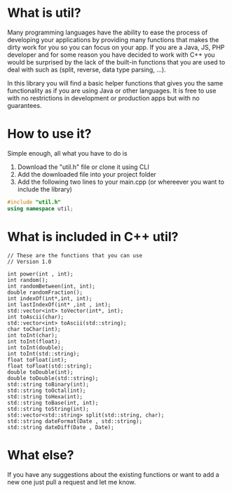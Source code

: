 # What is util?
Many programming languages have the ability to ease the process of developing your applications by providing many functions that makes the dirty work for you so you can focus on your app. If you are a Java, JS, PHP developer and for some reason you have decided to work with C++ you would be surprised by the lack of the built-in functions that you are used to deal with such as (split, reverse, data type parsing, ...).

In this library you will find a basic helper functions that gives you the same functionality as if you are using Java or other languages. It is free to use with no restrictions in development or production apps but with no guarantees.

# How to use it?
Simple enough, all what you have to do is 
1) Download the "util.h" file or clone it using CLI
2) Add the downloaded file into your project folder
3) Add the following two lines to your main.cpp (or whereever you want to include the library)
```c++
#include "util.h"
using namespace util;
```
# What is included in C++ util?
```
// These are the functions that you can use
// Version 1.0

int power(int , int);
int random();
int randomBetween(int, int);
double randomFraction();
int indexOf(int*,int, int);
int lastIndexOf(int* ,int , int);
std::vector<int> toVector(int*, int);
int toAscii(char);
std::vector<int> toAscii(std::string);
char toChar(int);
int toInt(char);
int toInt(float);
int toInt(double);
int toInt(std::string);
float toFloat(int);
float toFloat(std::string);
double toDouble(int);
double toDouble(std::string);
std::string toBinary(int);
std::string toOctal(int);
std::string toHexa(int);
std::string toBase(int, int);
std::string toString(int);
std::vector<std::string> split(std::string, char);
std::string dateFormat(Date , std::string);
std::string dateDiff(Date , Date);
```
# What else?
If you have any suggestions about the existing functions or want to add a new one just pull a request and let me know.
